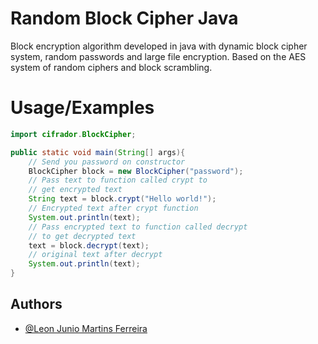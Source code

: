 
# Random Block Cipher Java

Block encryption algorithm developed in java with dynamic block cipher system, random passwords and large file encryption. Based on the AES system of random ciphers and block scrambling.


# Usage/Examples

```java
import cifrador.BlockCipher;

public static void main(String[] args){
    // Send you password on constructor
    BlockCipher block = new BlockCipher("password");
    // Pass text to function called crypt to
    // get encrypted text
    String text = block.crypt("Hello world!");
    // Encrypted text after crypt function
    System.out.println(text);  
    // Pass encrypted text to function called decrypt
    // to get decrypted text
    text = block.decrypt(text);
    // original text after decrypt
    System.out.println(text);  
}
```


## Authors

- [@Leon Junio Martins Ferreira](https://www.github.com/leon-junio)

